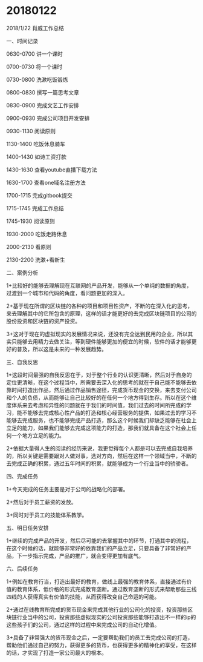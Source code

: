 # 20180122

2018/1/22 肖威工作总结

一、时间记录

0630-0700 讲一个课时

0700-0730 将一个课时

0730-0800 洗漱吃饭锻炼

0800-0830 撰写一篇思考文章

0830-0900 完成文艺工作安排

0900-0930 完成公司项目开发安排

0930-1130 阅读原则

1130-1400 吃饭休息骑车

1400-1430 如诗工资打款

1430-1630 查看youtube直播下载方法

1630-1700 查看one域名注册方法

1700-1715 完成gitbook提交

1715-1745 完成工作总结

1745-1930 阅读原则

1930-2000 吃饭走路休息

2000-2130 看原则

2130-2200 洗漱+看新生

二、案例分析

1+比较好的能够去理解现在互联网的产品开发，能够从一个单纯的数据的角度，过渡到一个城市和代码的角度，看问题更加的深入。

2+基于现在所谓的区块链的各种的项目和项目性资产，不断的在深入化的思考，来去理解其中的它所包含的原理，这样的话才能更好的去完成区块链项目的公司的股份投资和区块链的资产投资。

3+这对于现在的虚拟现实的发展情况来说，还没有完全达到民用的企业，所以其实只能够去用精力去做关注，等到硬件能够更加的便宜的时候，软件的话才能够更好的普及，所以这是未来的一种发展趋势。

三、自我反思

1+这段时间最强的自我反思在于，对于整个行业的认识更清晰，然后对于自身的定位更清晰，在这个过程当中，所需要去深入化的思考的就在于自己能不能够去依靠时间打造出作品，然后通过作品销售途径，完成货币现金的交换，来去支付公司和个人的负债，从而能够让自己比较好的在任何一个地方得到生存。所以在这个维度体系来去考虑和异性的问题就在于我们的时间值，我们过去的时间所完成的学习，能不能够去完成核心性产品的打造和核心经营服务的提供，如果过去的学习不能够去完成服务，也不能够完成产品打造，那么这个时候我们却缺乏能够在社会上立足的能力，如果我们能够去完成这项能力的打造，那我们就具备在这个社会上任何一个地方立足的能力。

2+依据大量得人生的阅读的经历来说，我更觉得每个人都是可以去完成自我培养的，所以关键是需要跟对人做对事，选对方向，然后在这样一个领域当中，不断的去完成正确的积累，通过五年时间的积累，就能够成为一个行业当中的骄骄者。

四、完成任务

1+今天完成的任务主要是对于公司的战略化的部署。

2+然后对于员工薪资的发放。

3+同时对于员工的技能体系教学。

五、明日任务安排

1+继续的完成产品的开发，然后尽可能的去掌握其中的环节，打通其中的流程，在这个时候的话，就能够非常好的依靠我们的产品立足，只要具备了非常好的产品，下一步指示完成，产品的推广，就会变得更加有底气。

六、后续任务

1+例如在教育行当，打造出最好的教育，做线上最强的教育体系，直接通过有价值的教育体系，低价格的形式完成教育垄断。通过教育垄断的形式来帮助那些三线四线的人获得真实有价值的技能，从而获得改变自己命运的可能。

2+通过在线教育所完成的货币现金来完成其他行业的公司化的投资，投资那些区块链行业当中的公司，投资那些虚拟现实的公司投资那些能够打造出不一样的ip的这些孩子们的公司，通过这样的过程中来完成公司的自动化增值。

3+具备了非常强大的货币现金之后，一定要帮助我们的员工去完成公司的打造，帮助他们通过自己的努力，获得更多的货币，也获得更多的精神化的享受，在这样的话，才实现了打造一家公司最大的根本。
